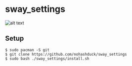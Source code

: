 # sway_settings
![alt text]([[http://url/to/img.png](https://github.com/nohashduck/sway_settings/blob/main/screenshots/screenshot.png)]([https://github.com/nohashduck/sway_settings/blob/main/screenshots/screenshot.png?raw=true](https://github.com/nohashduck/sway_settings/blob/main/screenshots/screenshot.png)))

## Setup
```
$ sudo pacman -S git
$ git clone https://github.com/nohashduck/sway_settings
$ sudo bash ./sway_settings/install.sh
```
